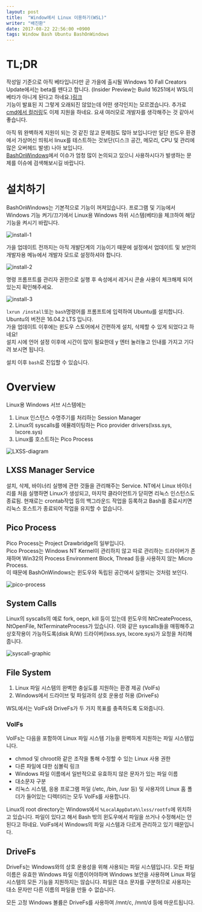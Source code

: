 ```yaml
---
layout: post
title:  "Window에서 Linux 이용하기(WSL)"
writer: "배진환"
date: 2017-08-22 22:56:00 +0900
tags: Window Bash Ubuntu BashOnWindows
---
```

# TL;DR
작성일 기준으로 아직 베타입니다만 곧 가을에 출시될 Windows 10 Fall Creators Update에서는 beta를 뗀다고 합니다. (Insider Preview는 Build 16251에서 WSL이 베타가 아니게 된다고 하네요.)[링크][WSL-out-beta]  
기능이 발표된 지 그렇게 오래되진 않았는데 어떤 생각인지는 모르겠습니다. 추가로 [cmd에서 컬러링][console-colors]도 이제 지원을 하네요. 요새 여러모로 개발자를 생각해주는 것 같아서 좋습니다.

아직 뭐 완벽하게 지원이 되는 것 같진 않고 문제점도 많아 보입니다만 일단 윈도우 환경에서 가상머신 띄워서 linux를 테스트하는 것보단(디스크 공간, 메모리, CPU 및 관리에 많은 오버헤드 발생) 나아 보입니다.  
[BashOnWindows][BashOnWindows]에서 이슈가 엄청 많이 논의되고 있으니 사용하시다가 발생하는 문제를 이슈에 검색해보시길 바랍니다.

# 설치하기
BashOnWindows는 기본적으로 기능이 꺼져있습니다. 프로그램 및 기능에서 Windows 기능 켜기/끄기에서 Linux용 Windows 하위 시스템(베타)을 체크하여 해당 기능을 켜시기 바랍니다.

![install-1](/images/post/20170822/install-1.png)

가을 업데이트 전까지는 아직 개발단계의 기능이기 때문에 설정에서 업데이트 및 보안의 개발자용 메뉴에서 개발자 모드로 설정하셔야 합니다.

![install-2](/images/post/20170822/install-2.png)

명령 프롬프트를 관리자 권한으로 실행 후 속성에서 레거시 콘솔 사용이 체크해제 되어 있는지 확인해주세요.

![install-3](/images/post/20170822/install-3.png)

`lxrun /install`또는 `bash`명령어를 프롬프트에 입력하여 Ubuntu를 설치합니다. Ubuntu의 버전은 16.04.2 LTS 입니다.  
가을 업데이트 이후에는 윈도우 스토어에서 간편하게 설치, 삭제할 수 있게 되었다고 하네요!  
설치 시에 언어 설정 이후에 시간이 많이 필요한데 y 엔터 눌러놓고 인내를 가지고 기다려 보시면 됩니다.

설치 이후 `bash`로 진입할 수 있습니다.

# Overview
Linux용 Windows 서브 시스템에는
1. Linux 인스턴스 수명주기를 처리하는 Session Manager
2. Linux의 syscalls를 에뮬레이팅하는 Pico provider drivers(lxss.sys, lxcore.sys)
3. Linux를 호스트하는 Pico Process

![LXSS-diagram](/images/post/20170822/LXSS-diagram.jpg)

## LXSS Manager Service
설치, 삭제, 바이너리 실행에 관한 것들을 관리해주는 Service. NT에서 Linux 바이너리를 처음 실행하면 Linux가 생성되고, 마지막 클라이언트가 닫히면 리눅스 인스턴스도 종료됨. 현재로는 crontab작업 등의 백그라운드 작업을 등록하고 Bash를 종료시키면 리눅스 호스트가 종료되어 작업을 유지할 수 없습니다.

## Pico Process
Pico Process는 Project Drawbridge의 일부입니다.  
Pico Process는 Windows NT Kernel이 관리하지 않고 따로 관리하는 드라이버가 존재하며 Win32의 Process Environment Block, Thread 등을 사용하지 않는 Micro Process.  
이 때문에 BashOnWindows는 윈도우와 독립된 공간에서 실행되는 것처럼 보인다.

![pico-process](/images/post/20170822/pico-process.png)

## System Calls
Linux의 syscalls의 예로 fork, oepn, kill 등이 있는데 윈도우의 NtCreateProcess, NtOpenFile, NtTerminateProcess가 있습니다. 이와 같은 syscalls들을 매핑해주고 상호작용이 가능하도록(disk R/W) 드라이버(lxss.sys, lxcore.sys)가 요청을 처리해줍니다.

![syscall-graphic](/images/post/20170822/syscall-graphic.png)

## File System
1. Linux 파일 시스템의 완벽한 충실도를 지원하는 환경 제공 (VolFs)
2. Windows에서 드라이브 및 파일과의 상호 운용성 허용 (DriveFs)

WSL에서는 VolFs와 DriveFs가 두 가지 목표를 충족하도록 도와줍니다.

### VolFs
VolFs는 다음을 포함하여 Linux 파일 시스템 기능을 완벽하게 지원하는 파일 시스템입니다.
- chmod 및 chroot와 같은 조작을 통해 수정할 수 있는 Linux 사용 권한
- 다른 파일에 대한 심볼릭 링크
- Windows 파일 이름에서 일반적으로 유효하지 않은 문자가 있는 파일 이름
- 대소문자 구분
- 리눅스 시스템, 응용 프로그램 파일 (/etc, /bin, /usr 등) 및 사용자의 Linux 홈 폴더가 들어있는 디렉터리는 모두 VolFs를 사용합니다.

Linux의 root directory는 Windows에서 `%LocalAppData%\lxss/rootfs`에 위치하고 있습니다. 파일이 있다고 해서 Bash 밖의 윈도우에서 파일을 쓰거나 수정해서는 안 된다고 하네요. VolFs에서 Windows의 파일 시스템과 다르게 관리하고 있기 때문입니다.

## DriveFs
DriveFs는 Windows와의 상호 운용성을 위해 사용되는 파일 시스템입니다. 모든 파일 이름은 유효한 Windows 파일 이름이어야하며 Windows 보안을 사용하며 Linux 파일 시스템의 모든 기능을 지원하지는 않습니다. 파일은 대소 문자를 구분하므로 사용자는 대소 문자만 다른 이름의 파일을 만들 수 없습니다.

모든 고정 Windows 볼륨은 DriveFs를 사용하여 /mnt/c, /mnt/d 등에 마운트됩니다.

[console-colors]: https://blogs.msdn.microsoft.com/commandline/2017/08/02/updating-the-windows-console-colors/
[WSL-out-beta]: https://blogs.msdn.microsoft.com/commandline/2017/07/28/windows-subsystem-for-linux-out-of-beta/
[BashOnWindows]: https://github.com/Microsoft/BashOnWindows
